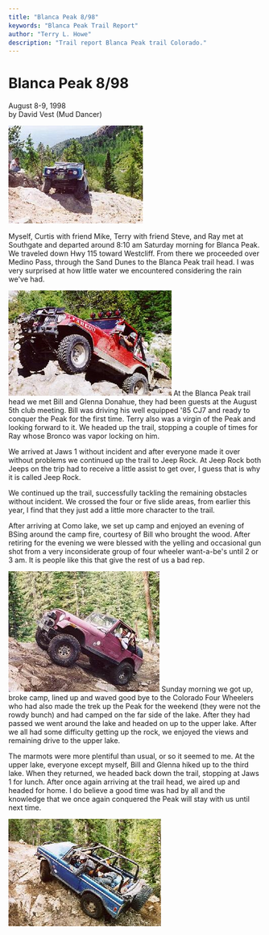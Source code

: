 ```yaml
---
title: "Blanca Peak 8/98"
keywords: "Blanca Peak Trail Report"
author: "Terry L. Howe"
description: "Trail report Blanca Peak trail Colorado."
---
```

# Blanca Peak 8/98

August 8-9, 1998  
by David Vest (Mud Dancer)  
  
![Blanca](/img/terry/trail/bl980802.jpg)

Myself, Curtis with friend Mike, Terry with friend Steve, and Ray met at Southgate and departed around 8:10 am Saturday morning for Blanca Peak. We traveled down Hwy 115 toward Westcliff. From there we proceeded over Medino Pass, through the Sand Dunes to the Blanca Peak trail head. I was very surprised at how little water we encountered considering the rain we've had.

![Blanca](/img/terry/trail/bl980801.jpg) At the Blanca Peak trail head we met Bill and Glenna Donahue, they had been guests at the August 5th club meeting. Bill was driving his well equipped '85 CJ7 and ready to conquer the Peak for the first time. Terry also was a virgin of the Peak and looking forward to it. We headed up the trail, stopping a couple of times for Ray whose Bronco was vapor locking on him.

We arrived at Jaws 1 without incident and after everyone made it over without problems we continued up the trail to Jeep Rock. At Jeep Rock both Jeeps on the trip had to receive a little assist to get over, I guess that is why it is called Jeep Rock.

We continued up the trail, successfully tackling the remaining obstacles without incident. We crossed the four or five slide areas, from earlier this year, I find that they just add a little more character to the trail.

After arriving at Como lake, we set up camp and enjoyed an evening of BSing around the camp fire, courtesy of Bill who brought the wood. After retiring for the evening we were blessed with the yelling and occasional gun shot from a very inconsiderate group of four wheeler want-a-be's until 2 or 3 am. It is people like this that give the rest of us a bad rep.

![Blanca](/img/terry/trail/bl980804.jpg) Sunday morning we got up, broke camp, lined up and waved good bye to the Colorado Four Wheelers who had also made the trek up the Peak for the weekend (they were not the rowdy bunch) and had camped on the far side of the lake. After they had passed we went around the lake and headed on up to the upper lake. After we all had some difficulty getting up the rock, we enjoyed the views and remaining drive to the upper lake.

The marmots were more plentiful than usual, or so it seemed to me. At the upper lake, everyone except myself, Bill and Glenna hiked up to the third lake. When they returned, we headed back down the trail, stopping at Jaws 1 for lunch. After once again arriving at the trail head, we aired up and headed for home. I do believe a good time was had by all and the knowledge that we once again conquered the Peak will stay with us until next time.

![Blanca](/img/terry/trail/bl980803.jpg)